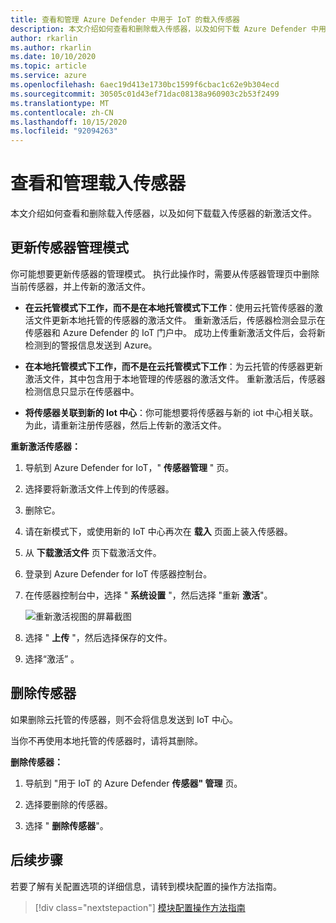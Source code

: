 ```yaml
---
title: 查看和管理 Azure Defender 中用于 IoT 的载入传感器
description: 本文介绍如何查看和删除载入传感器，以及如何下载 Azure Defender 中用于 IoT 的载入传感器的新激活文件。
author: rkarlin
ms.author: rkarlin
ms.date: 10/10/2020
ms.topic: article
ms.service: azure
ms.openlocfilehash: 6aec19d413e1730bc1599f6cbac1c62e9b304ecd
ms.sourcegitcommit: 30505c01d43ef71dac08138a960903c2b53f2499
ms.translationtype: MT
ms.contentlocale: zh-CN
ms.lasthandoff: 10/15/2020
ms.locfileid: "92094263"
---
```

# <a name="view-and-manage-onboarded-sensors"></a>查看和管理载入传感器

本文介绍如何查看和删除载入传感器，以及如何下载载入传感器的新激活文件。

## <a name="update-sensor-management-mode"></a>更新传感器管理模式

你可能想要更新传感器的管理模式。 执行此操作时，需要从传感器管理页中删除当前传感器，并上传新的激活文件。

- **在云托管模式下工作，而不是在本地托管模式下工作**：使用云托管传感器的激活文件更新本地托管的传感器的激活文件。 重新激活后，传感器检测会显示在传感器和 Azure Defender 的 IoT 门户中。 成功上传重新激活文件后，会将新检测到的警报信息发送到 Azure。

- **在本地托管模式下工作，而不是在云托管模式下工作**：为云托管的传感器更新激活文件，其中包含用于本地管理的传感器的激活文件。 重新激活后，传感器检测信息只显示在传感器中。

- **将传感器关联到新的 Iot 中心**：你可能想要将传感器与新的 iot 中心相关联。 为此，请重新注册传感器，然后上传新的激活文件。

**重新激活传感器：**

1. 导航到 Azure Defender for IoT，" **传感器管理** " 页。

2. 选择要将新激活文件上传到的传感器。

3. 删除它。

4. 请在新模式下，或使用新的 IoT 中心再次在 **载入** 页面上装入传感器。

5. 从 **下载激活文件** 页下载激活文件。

6. 登录到 Azure Defender for IoT 传感器控制台。

7. 在传感器控制台中，选择 " **系统设置** "，然后选择 "重新 **激活**"。

   ![重新激活视图的屏幕截图](media/updates/image14.png)

8. 选择 " **上传** "，然后选择保存的文件。

9. 选择“激活”  。
 
## <a name="delete-sensors"></a>删除传感器

如果删除云托管的传感器，则不会将信息发送到 IoT 中心。

当你不再使用本地托管的传感器时，请将其删除。

**删除传感器：**

1. 导航到 "用于 IoT 的 Azure Defender **传感器" 管理** 页。

2. 选择要删除的传感器。

3. 选择 " **删除传感器**"。

## <a name="next-steps"></a>后续步骤

若要了解有关配置选项的详细信息，请转到模块配置的操作方法指南。
> [!div class="nextstepaction"]
> [模块配置操作方法指南](./how-to-agent-configuration.md)
